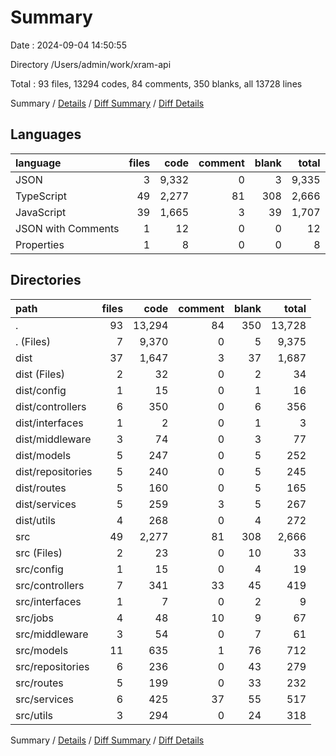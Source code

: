 # Summary

Date : 2024-09-04 14:50:55

Directory /Users/admin/work/xram-api

Total : 93 files,  13294 codes, 84 comments, 350 blanks, all 13728 lines

Summary / [Details](details.md) / [Diff Summary](diff.md) / [Diff Details](diff-details.md)

## Languages
| language | files | code | comment | blank | total |
| :--- | ---: | ---: | ---: | ---: | ---: |
| JSON | 3 | 9,332 | 0 | 3 | 9,335 |
| TypeScript | 49 | 2,277 | 81 | 308 | 2,666 |
| JavaScript | 39 | 1,665 | 3 | 39 | 1,707 |
| JSON with Comments | 1 | 12 | 0 | 0 | 12 |
| Properties | 1 | 8 | 0 | 0 | 8 |

## Directories
| path | files | code | comment | blank | total |
| :--- | ---: | ---: | ---: | ---: | ---: |
| . | 93 | 13,294 | 84 | 350 | 13,728 |
| . (Files) | 7 | 9,370 | 0 | 5 | 9,375 |
| dist | 37 | 1,647 | 3 | 37 | 1,687 |
| dist (Files) | 2 | 32 | 0 | 2 | 34 |
| dist/config | 1 | 15 | 0 | 1 | 16 |
| dist/controllers | 6 | 350 | 0 | 6 | 356 |
| dist/interfaces | 1 | 2 | 0 | 1 | 3 |
| dist/middleware | 3 | 74 | 0 | 3 | 77 |
| dist/models | 5 | 247 | 0 | 5 | 252 |
| dist/repositories | 5 | 240 | 0 | 5 | 245 |
| dist/routes | 5 | 160 | 0 | 5 | 165 |
| dist/services | 5 | 259 | 3 | 5 | 267 |
| dist/utils | 4 | 268 | 0 | 4 | 272 |
| src | 49 | 2,277 | 81 | 308 | 2,666 |
| src (Files) | 2 | 23 | 0 | 10 | 33 |
| src/config | 1 | 15 | 0 | 4 | 19 |
| src/controllers | 7 | 341 | 33 | 45 | 419 |
| src/interfaces | 1 | 7 | 0 | 2 | 9 |
| src/jobs | 4 | 48 | 10 | 9 | 67 |
| src/middleware | 3 | 54 | 0 | 7 | 61 |
| src/models | 11 | 635 | 1 | 76 | 712 |
| src/repositories | 6 | 236 | 0 | 43 | 279 |
| src/routes | 5 | 199 | 0 | 33 | 232 |
| src/services | 6 | 425 | 37 | 55 | 517 |
| src/utils | 3 | 294 | 0 | 24 | 318 |

Summary / [Details](details.md) / [Diff Summary](diff.md) / [Diff Details](diff-details.md)